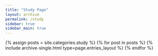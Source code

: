 ```yaml
---
title: "Study Page"
layout: archive
permalink: /study
sidebar: true
sidebar_main: true
---
```


{% assign posts = site.categories.study %}
{% for post in posts %} {% include archive-single.html type=page.entries_layout %} {% endfor %}